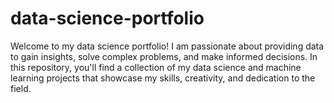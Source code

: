 # data-science-portfolio
Welcome to my data science portfolio! I am passionate about providing data to gain insights, solve complex problems, and make informed decisions. In this repository, you'll find a collection of my data science and machine learning projects that showcase my skills, creativity, and dedication to the field.
